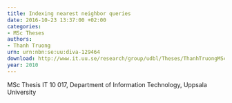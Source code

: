 ```yaml
---
title: Indexing nearest neighbor queries
date: 2016-10-23 13:37:00 +02:00
categories:
- MSc Theses
authors:
- Thanh Truong
urn: urn:nbn:se:uu:diva-129464
download: http://www.it.uu.se/research/group/udbl/Theses/ThanhTruongMSc.pdf
year: 2010
---
```


MSc Thesis IT 10 017, Department of Information Technology, Uppsala University
